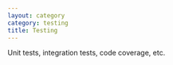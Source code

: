 ```yaml
---
layout: category
category: testing
title: Testing
---
```


Unit tests, integration tests, code coverage, etc.
